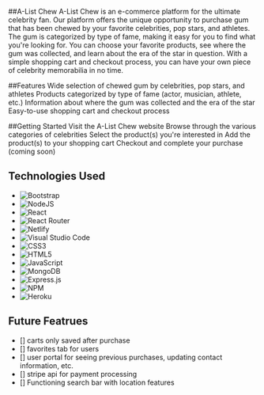 ##A-List Chew
A-List Chew is an e-commerce platform for the ultimate celebrity fan. Our platform offers the unique opportunity to purchase gum that has been chewed by your favorite celebrities, pop stars, and athletes. The gum is categorized by type of fame, making it easy for you to find what you're looking for. You can choose your favorite products, see where the gum was collected, and learn about the era of the star in question. With a simple shopping cart and checkout process, you can have your own piece of celebrity memorabilia in no time.

##Features
Wide selection of chewed gum by celebrities, pop stars, and athletes
Products categorized by type of fame (actor, musician, athlete, etc.)
Information about where the gum was collected and the era of the star
Easy-to-use shopping cart and checkout process


##Getting Started
Visit the A-List Chew website
Browse through the various categories of celebrities
Select the product(s) you're interested in
Add the product(s) to your shopping cart
Checkout and complete your purchase (coming soon)


## Technologies Used

- ![Bootstrap](https://img.shields.io/badge/bootstrap-%23563D7C.svg?style=for-the-badge&logo=bootstrap&logoColor=white)
- ![NodeJS](https://img.shields.io/badge/node.js-6DA55F?style=for-the-badge&logo=node.js&logoColor=white)
- ![React](https://img.shields.io/badge/react-%2320232a.svg?style=for-the-badge&logo=react&logoColor=%2361DAFB)
- ![React Router](https://img.shields.io/badge/React_Router-CA4245?style=for-the-badge&logo=react-router&logoColor=white)
- ![Netlify](https://img.shields.io/badge/netlify-%23000000.svg?style=for-the-badge&logo=netlify&logoColor=#00C7B7)
- ![Visual Studio Code](https://img.shields.io/badge/Visual%20Studio%20Code-0078d7.svg?style=for-the-badge&logo=visual-studio-code&logoColor=white)
- ![CSS3](https://img.shields.io/badge/css3-%231572B6.svg?style=for-the-badge&logo=css3&logoColor=white)
- ![HTML5](https://img.shields.io/badge/html5-%23E34F26.svg?style=for-the-badge&logo=html5&logoColor=white)
- ![JavaScript](https://img.shields.io/badge/javascript-%23323330.svg?style=for-the-badge&logo=javascript&logoColor=%23F7DF1E)
- ![MongoDB](https://img.shields.io/badge/MongoDB-%234ea94b.svg?style=for-the-badge&logo=mongodb&logoColor=white)
- ![Express.js](https://img.shields.io/badge/express.js-%23404d59.svg?style=for-the-badge&logo=express&logoColor=%2361DAFB)
- ![NPM](https://img.shields.io/badge/NPM-%23000000.svg?style=for-the-badge&logo=npm&logoColor=white)
- ![Heroku](https://img.shields.io/badge/heroku-%23430098.svg?style=for-the-badge&logo=heroku&logoColor=white)

## Future Featrues

- [] carts only saved after purchase
- [] favorites tab for users
- [] user portal for seeing previous purchases, updating contact information, etc.
- [] stripe api for payment processing
- [] Functioning search bar with location features
